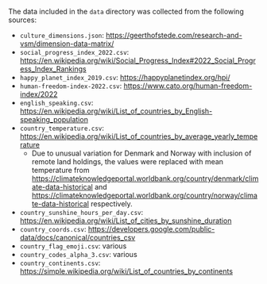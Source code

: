 The data included in the `data` directory was collected from the following sources:
- `culture_dimensions.json`: https://geerthofstede.com/research-and-vsm/dimension-data-matrix/
- `social_progress_index_2022.csv`: https://en.wikipedia.org/wiki/Social_Progress_Index#2022_Social_Progress_Index_Rankings
- `happy_planet_index_2019.csv`: https://happyplanetindex.org/hpi/
- `human-freedom-index-2022.csv`: https://www.cato.org/human-freedom-index/2022
- `english_speaking.csv`: https://en.wikipedia.org/wiki/List_of_countries_by_English-speaking_population
- `country_temperature.csv`: https://en.wikipedia.org/wiki/List_of_countries_by_average_yearly_temperature
    - Due to unusual variation for Denmark and Norway with inclusion of remote land holdings, the values were replaced with mean temperature from https://climateknowledgeportal.worldbank.org/country/denmark/climate-data-historical and https://climateknowledgeportal.worldbank.org/country/norway/climate-data-historical respectively.
- `country_sunshine_hours_per_day.csv`: https://en.wikipedia.org/wiki/List_of_cities_by_sunshine_duration
- `country_coords.csv`: https://developers.google.com/public-data/docs/canonical/countries_csv
- `country_flag_emoji.csv`: various
- `country_codes_alpha_3.csv`: various
- `country_continents.csv`: https://simple.wikipedia.org/wiki/List_of_countries_by_continents
